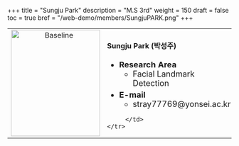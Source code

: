 +++
title = "Sungju Park"
description = "M.S 3rd"
weight = 150
draft = false
toc = true
bref = "/web-demo/members/SungjuPARK.png"
+++

<table>
    <tr>
       <td width="280" align="center" valign="top">
          <img alt="Baseline" width="200px" height="240" src="/web-demo/members/SungjuPARK.png">
       </td>
       <td>
            <h4>Sungju Park (박성주)</h4>
            <ul class="member_info">
                <li style="font-size: 18px"><b>Research Area</b>
                    <ul class="interest">
                        <li style="margin-bottom: 5px">Facial Landmark Detection</li>
                    </ul>
                </li>
                <li style="font-size: 18px"><b>E-mail</b>
                    <ul>
                        <li style="margin-bottom: 5px">stray77769@yonsei.ac.kr</li>
                    </ul>
                </li>
            </ul>
            
         </td>
    </tr>
</table>
